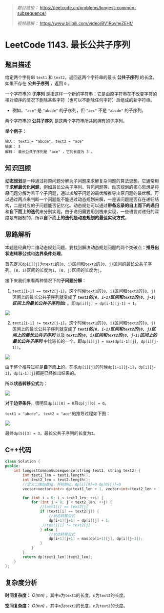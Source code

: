 
> *题目链接：* https://leetcode.cn/problems/longest-common-subsequence/
>
>*视频题解：* https://www.bilibili.com/video/BV1RovheZEHf/

# LeetCode 1143. 最长公共子序列

## 题目描述

给定两个字符串 `text1` 和 `text2`，返回这两个字符串的最长 **公共子序列** 的长度。如果不存在 **公共子序列** ，返回 `0` 。

一个字符串的 **子序列** 是指这样一个新的字符串：它是由原字符串在不改变字符的相对顺序的情况下删除某些字符（也可以不删除任何字符）后组成的新字符串。

* 例如，`"ace"` 是 `"abcde"` 的子序列，但 `"aec"` 不是 `"abcde"` 的子序列。

两个字符串的 **公共子序列** 是这两个字符串所共同拥有的子序列。

**举个例子：**

```
输入： text1 = "abcde", text2 = "ace" 
输出： 3  
解释： 最长公共子序列是 "ace" ，它的长度为 3 。
```

## 知识回顾

**动态规划**是一种通过将原问题分解为子问题来求解复杂问题的算法思想。它通常用于**求解最优化问题**，例如最长公共子序列、背包问题等。动态规划的核心思想是将原问题分解为若干个子问题，通过求解子问题的最优解推导出原问题的最优解。可以通过两点来判断一个问题能不能通过动态规划来解，一是该问题是否存在递归结构，二是对应的子问题能否记忆化。动态规划可以通过**带备忘录的自上而下的递归**和**自下而上的迭代**来分别实现。由于递归需要用到栈来实现，一些语言对递归的深度是有限制的，所以**自下而上的迭代是动态规划的最佳实现方式**。

## 思路解析

本题是经典的二维动态规划问题，要找到解决动态规划问题的两个突破点：**推导出状态转移公式**和**边界条件处理**。

首先定义`dp[i][j]`为`text1`的`[0, i)`区间和`text2`的`[0, j)`区间的最长公共子序列。`[0, i)`区间的长度为`i`，`[0, j)`区间的长度为`j`。

接下来我们来看两种情况下的**子问题分解**：
1. `text1[i-1] == text2[j-1]`，这个时候`text1`的`[0, i)`区间和`text2`的`[0, j)`区间上的最长公共子序列就变成了 ***`text1`的`[0, i-1)`区间和`text2`的`[0, j-1)`区间上的最长公共子序列加`1`*** 。即`dp[i][j] = dp[i-1][j-1] + 1`。

![](https://gitee.com/ldtech007/picture/raw/master/pic/lc-1143-01.png)

2. `text1[i-1] != text2[j-1]`，这个时候`text1`的`[0, i)`区间和`text2`的`[0, j)`区间上的最长公共子序列就变成了 ***`text1`的`[0, i-1)`区间和`text2`的`[0, j)`区间上的最长公共子序列*** 以及 ***`text1`的`[0, i)`区间和`text2`的`[0, j-1)`区间上的最长公共子序列*** 中比较长的一个。即`dp[i][j] = max(dp[i-1][j], dp[i][j-1])`。

![](https://gitee.com/ldtech007/picture/raw/master/pic/lc-1143-02.png)

由于整个推导过程是**自下而上**的，在求`dp[i][j]`的时候`dp[i-1][j-1]`，`dp[i][j-1]`，`dp[i-1][j]`都是已经推出结果的。

所以**状态转移公式**为：

![](https://gitee.com/ldtech007/picture/raw/master/pic/lc-1143-03.png)

对于**边界条件**，很明显`dp[i][0] = 0`且`dp[j][0] = 0`。

`text1 = "abcde"`， `text2 = "ace"`的推导过程如下图：

![](https://gitee.com/ldtech007/picture/raw/master/pic/lc-1143-04.png)

最终`dp[5][3] = 3`，最长公共子序列的长度为`3`。

## C++代码

```cpp
class Solution {
public:
    int longestCommonSubsequence(string text1, string text2) {
        int text1_len = text1.length();
        int text2_len = text2.length();
        //定义二维dp数组，并初始化，dp[i][0]=0 dp[0][j]=0
        vector<vector<int>> dp(text1_len + 1, vector<int>(text2_len + 1, 0));

        for (int i = 0; i < text1_len; ++i) {
            for (int j = 0; j < text2_len; ++j) {
                //text1[i] == text2[j]
                if (text1[i] == text2[j]) {
                    //状态转移公式
                    dp[i+1][j+1] = dp[i][j] + 1;
                 //text1[i] != text2[j]
                } else {
                    //状态转移公式
                    dp[i+1][j+1] = max(dp[i+1][j], dp[i][j+1]);
                }
            }
        }  
        return dp[text1_len][text2_len];
    }
};

```
## 复杂度分析

**时间复杂度：** *O(mn)* ，其中`m`为`text1`的长度，`n`为`text2`的长度。

**空间复杂度：** *O(mn)* ，其中`m`为`text1`的长度，`n`为`text2`的长度。
